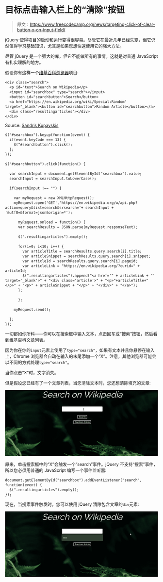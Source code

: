 # 目标点击输入栏上的“清除”按钮

> 原文：<https://www.freecodecamp.org/news/targeting-click-of-clear-button-x-on-input-field/>

jQuery 使得项目的启动和运行变得很容易。尽管它在最近几年已经失宠，但它仍然值得学习基础知识，尤其是如果您想快速使用它的强大方法。

尽管 jQuery 是一个强大的库，但它不能做所有的事情。这就是对普通 JavaScript 有扎实理解的地方。

假设你有这样一个[维基百科浏览器](https://www.freecodecamp.org/learn/coding-interview-prep/take-home-projects/build-a-wikipedia-viewer)项目:

```
<div class="search">
  <p id="text">Search on Wikipedia</p>
  <input id="searchbox" type="search"></input>
  <button id="searchbutton">Search</button>
  <a href="https://en.wikipedia.org/wiki/Special:Random" target="_blank"><button id="searchbutton">Random Article</button></a>
  <div class="resultingarticles"></div>
</div>
```

Source: [Sandris Kupavskis](https://codepen.io/sk1995/pen/YYEbYz)

```
$("#searchbox").keyup(function(event) {
  if(event.keyCode === 13) {
    $("#searchbutton").click();
  };
});

$("#searchbutton").click(function() {

  var searchInput = document.getElementById("searchbox").value;
  searchInput = searchInput.toLowerCase();

  if(searchInput !== "") {

    var myRequest = new XMLHttpRequest();
    myRequest.open('GET','https://en.wikipedia.org/w/api.php?action=query&list=search&srsearch='+ searchInput + '&utf8=&format=json&origin=*');

      myRequest.onload = function() {
      var searchResults = JSON.parse(myRequest.responseText);

      $(".resultingarticles").empty();  

      for(i=0; i<10; i++) {
        var articleTitle = searchResults.query.search[i].title;
        var articleSnippet = searchResults.query.search[i].snippet;
        var articleId = searchResults.query.search[i].pageid;
        var articleLink = "https://en.wikipedia.org/?curid=" + articleId;
        $(".resultingarticles").append("<a href='" + articleLink + "' target='_blank'>" + "<div class='article'>" + "<p>"+articleTitle+"</p>" + "<p>" + articleSnippet + "</p>" + "</div>" + "</a>");
      };

      };

    myRequest.send();

  };
});
```

一切都如你所料——你可以在搜索框中输入文本，点击回车或“搜索”按钮，然后看到维基百科文章列表。

因为你在你的`input`元素上使用了`type="search"`，如果有文本并且你悬停在输入上，Chrome 浏览器会自动在输入的末尾添加一个“X”。注意，其他浏览器可能会以不同的方式处理`type="search"`。

当你点击“X”时，文字消失。

但是假设您已经有了一个文章列表，当您清除文本时，您还想清除填充的文章:

![Peek-2020-06-13-19-24](img/bde524bdb36e513fe3827b3e22ef2216.png)

原来，单击搜索框中的“X”会触发一个“search”事件。jQuery 不支持“搜索”事件，所以您必须用普通的 JavaScript 编写一个事件监听器:

```
document.getElementById("searchbox").addEventListener("search", function(event) {
  $(".resultingarticles").empty();  
});
```

现在，当搜索事件触发时，您可以使用 jQuery 清除包含文章的`div`元素:

![Peek-2020-06-13-19-29](img/cee89881620383abceb48db4dc29290f.png)